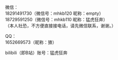 微信：  
18291491730（微信号：mhkb120 昵称：empty）  
18729591250（微信号：mhkb110 昵称：猛虎狂奔）  
（本人社恐，不方便直接接电话，请先微信联系，谢谢。）

QQ：  
1652669573（昵称：猹）

bilibili（即B站）账号：猛虎狂奔
